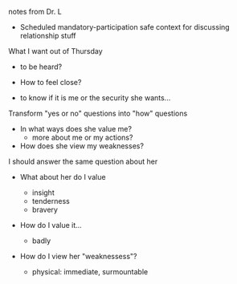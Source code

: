notes from Dr. L

- Scheduled mandatory-participation safe context for discussing relationship stuff

What I want out of Thursday

- to be heard?
- How to feel close?

- to know if it is me or the security she wants...

Transform "yes or no" questions into "how" questions

- In what ways does she value me?
  - more about me or my actions?
- How does she view my weaknesses?

I should answer the same question about her

- What about her do I value
  - insight
  - tenderness
  - bravery
- How do I value it...
  - badly

- How do I view her "weaknessess"?
  - physical: immediate, surmountable
